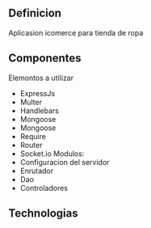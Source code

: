 ## Definicion
Aplicasion icomerce para tienda de ropa
## Componentes
Elemontos a utilizar
* ExpressJs
* Multer
* Handlebars
* Mongoose
* Mongoose
* Require
* Router
* Socket.io
    Modulos:
* Configuracion del servidor
* Enrutador
* Dao
* Controladores
## Technologias

